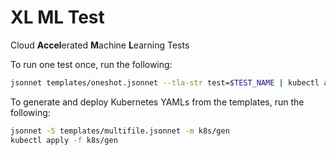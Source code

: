 # XL ML Test

Cloud **Accel**erated **M**achine **L**earning Tests

To run one test once, run the following:

```bash
jsonnet templates/oneshot.jsonnet --tla-str test=$TEST_NAME | kubectl apply -f -
```

To generate and deploy Kubernetes YAMLs from the templates, run the following:

```bash
jsonnet -S templates/multifile.jsonnet -m k8s/gen
kubectl apply -f k8s/gen
```
